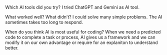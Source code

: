 Which AI tools did you try?
I tried ChatGPT and Gemini as AI tool.

What worked well? What didn’t?
I could solve many simple problems.
The AI sometimes takes too long to respond.

When do you think AI is most useful for coding?
When we need a predicted code to complete a task or process, AI gives us a framework and we can modify it on our own advantage or require for an explaniton to understand better.